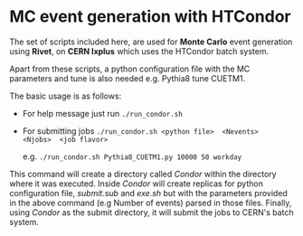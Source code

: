 # MC event generation with HTCondor
The set of scripts included here, are used for **Monte Carlo**
event generation using **Rivet**, on **CERN lxplus** which uses
the HTCondor batch system.

Apart from these scripts, a python configuration file with the
MC parameters and tune is also needed e.g. Pythia8 tune CUETM1.

The basic usage is as follows:
- For help message just run `./run_condor.sh`

- For submitting jobs `./run_condor.sh <python file>  <Nevents>  <Njobs>  <job flavor>`
  
  e.g. `./run_condor.sh Pythia8_CUETM1.py 10000 50 workday` 

This command will create a directory called *Condor* within the directory
where it was executed. Inside *Condor* will create replicas for python
configuration file, *submit.sub* and *exe.sh* but with the parameters
provided in the above command (e.g Number of events) parsed in those files.
Finally, using *Condor* as the submit directory, it will submit the jobs
to CERN's batch system. 
